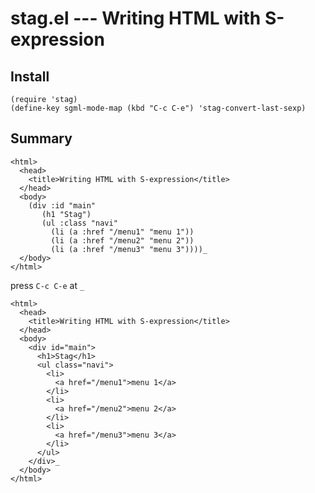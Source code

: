 stag.el --- Writing HTML with S-expression
==========================================

Install
-------

    (require 'stag)
    (define-key sgml-mode-map (kbd "C-c C-e") 'stag-convert-last-sexp)

Summary
-------

    <html>
      <head>
        <title>Writing HTML with S-expression</title>
      </head>
      <body>
        (div :id "main"
           (h1 "Stag")
           (ul :class "navi"
             (li (a :href "/menu1" "menu 1"))
             (li (a :href "/menu2" "menu 2"))
             (li (a :href "/menu3" "menu 3"))))_
      </body>
    </html>

press `C-c C-e` at `_`

    <html>
      <head>
        <title>Writing HTML with S-expression</title>
      </head>
      <body>
        <div id="main">
          <h1>Stag</h1>
          <ul class="navi">
            <li>
              <a href="/menu1">menu 1</a>
            </li>
            <li>
              <a href="/menu2">menu 2</a>
            </li>
            <li>
              <a href="/menu3">menu 3</a>
            </li>
          </ul>
        </div>_
      </body>
    </html>
